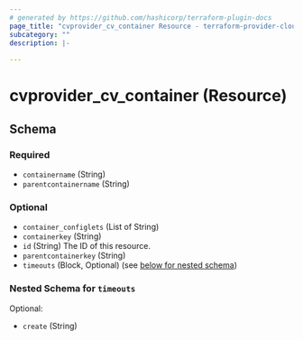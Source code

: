 ```yaml
---
# generated by https://github.com/hashicorp/terraform-plugin-docs
page_title: "cvprovider_cv_container Resource - terraform-provider-cloudvision"
subcategory: ""
description: |-
  
---
```


# cvprovider_cv_container (Resource)





<!-- schema generated by tfplugindocs -->
## Schema

### Required

- `containername` (String)
- `parentcontainername` (String)

### Optional

- `container_configlets` (List of String)
- `containerkey` (String)
- `id` (String) The ID of this resource.
- `parentcontainerkey` (String)
- `timeouts` (Block, Optional) (see [below for nested schema](#nestedblock--timeouts))

<a id="nestedblock--timeouts"></a>
### Nested Schema for `timeouts`

Optional:

- `create` (String)


